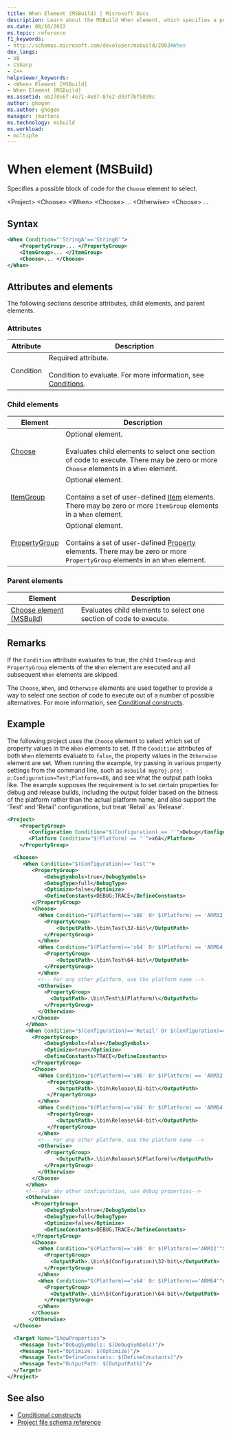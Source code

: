 ```yaml
---
title: When Element (MSBuild) | Microsoft Docs
description: Learn about the MSBuild When element, which specifies a possible block of code for the Choose element to select.
ms.date: 08/10/2022
ms.topic: reference
f1_keywords:
- http://schemas.microsoft.com/developer/msbuild/2003#When
dev_langs:
- VB
- CSharp
- C++
helpviewer_keywords:
- <When> Element [MSBuild]
- When Element [MSBuild]
ms.assetid: eb27de6f-4e71-4e87-87e2-d93f7bf5899c
author: ghogen
ms.author: ghogen
manager: jmartens
ms.technology: msbuild
ms.workload:
- multiple
---
```

# When element (MSBuild)

Specifies a possible block of code for the `Choose` element to select.

 \<Project>
 \<Choose>
 \<When>
 \<Choose>
 ...
 \<Otherwise>
 \<Choose>
 ...

## Syntax

```xml
<When Condition="'StringA'=='StringB'">
    <PropertyGroup>... </PropertyGroup>
    <ItemGroup>... </ItemGroup>
    <Choose>... </Choose>
</When>
```

## Attributes and elements

 The following sections describe attributes, child elements, and parent elements.

### Attributes

|Attribute|Description|
|---------------|-----------------|
|Condition|Required attribute.<br /><br /> Condition to evaluate. For more information, see [Conditions](../msbuild/msbuild-conditions.md).|

### Child elements

|Element|Description|
|-------------|-----------------|
|[Choose](../msbuild/choose-element-msbuild.md)|Optional element.<br /><br /> Evaluates child elements to select one section of code to execute. There may be zero or more `Choose` elements in a `When` element.|
|[ItemGroup](../msbuild/itemgroup-element-msbuild.md)|Optional element.<br /><br /> Contains a set of user-defined [Item](../msbuild/item-element-msbuild.md) elements. There may be zero or more `ItemGroup` elements in a `When` element.|
|[PropertyGroup](../msbuild/propertygroup-element-msbuild.md)|Optional element.<br /><br /> Contains a set of user-defined [Property](../msbuild/property-element-msbuild.md) elements. There may be zero or more `PropertyGroup` elements in an `When` element.|

### Parent elements

|Element|Description|
|-------------|-----------------|
|[Choose element (MSBuild)](../msbuild/choose-element-msbuild.md)|Evaluates child elements to select one section of code to execute.|

## Remarks

 If the `Condition` attribute evaluates to true, the child `ItemGroup` and `PropertyGroup` elements of the `When` element are executed and all subsequent `When` elements are skipped.

 The `Choose`, `When`, and `Otherwise` elements are used together to provide a way to select one section of code to execute out of a number of possible alternatives. For more information, see [Conditional constructs](../msbuild/msbuild-conditional-constructs.md).

## Example

 The following project uses the `Choose` element to select which set of property values in the `When` elements to set. If the `Condition` attributes of both `When` elements evaluate to `false`, the property values in the `Otherwise` element are set. When running the example, try passing in various property settings from the command line, such as `msbuild myproj.proj -p:Configuration=Test;Platform=x86`, and see what the output path looks like. The example supposes the requirement is to set certain properties for debug and release builds, including the output folder based on the bitness of the platform rather than the actual platform name, and also support the 'Test' and 'Retail' configurations, but treat 'Retail' as 'Release'.

```xml
<Project>
    <PropertyGroup>
       <Configuration Condition="$(Configuration) == ''">Debug</Configuration>
       <Platform Condition="$(Platform) == ''">x64</Platform>
    </PropertyGroup>

  <Choose>
     <When Condition="$(Configuration)=='Test'">
        <PropertyGroup>
            <DebugSymbols>true</DebugSymbols>
            <DebugType>full</DebugType>
            <Optimize>false</Optimize>
            <DefineConstants>DEBUG;TRACE</DefineConstants>
        </PropertyGroup>
        <Choose>
          <When Condition="$(Platform)=='x86' Or $(Platform) == 'ARM32'">
            <PropertyGroup>
                <OutputPath>.\bin\Test\32-bit\</OutputPath>
            </PropertyGroup>
          </When>
          <When Condition="$(Platform)=='x64' Or $(Platform) == 'ARM64'">
            <PropertyGroup>
                <OutputPath>.\bin\Test\64-bit\</OutputPath>
            </PropertyGroup>
          </When>
          <!-- For any other platform, use the platform name -->
          <Otherwise>
            <PropertyGroup>
              <OutputPath>.\bin\Test\$(Platform)\</OutputPath>
            </PropertyGroup>
          </Otherwise>
        </Choose>
      </When>
      <When Condition="$(Configuration)=='Retail' Or $(Configuration)=='Release'">
        <PropertyGroup>
            <DebugSymbols>false</DebugSymbols>
            <Optimize>true</Optimize>
            <DefineConstants>TRACE</DefineConstants>
        </PropertyGroup>
        <Choose>
          <When Condition="$(Platform)=='x86' Or $(Platform) == 'ARM32'">
             <PropertyGroup>
                <OutputPath>.\bin\Release\32-bit\</OutputPath>
             </PropertyGroup>
          </When>
          <When Condition="$(Platform)=='x64' Or $(Platform) == 'ARM64'">
             <PropertyGroup>
                <OutputPath>.\bin\Release\64-bit\</OutputPath>
             </PropertyGroup>
          </When>
          <!-- For any other platform, use the platform name -->
          <Otherwise>
            <PropertyGroup>
                <OutputPath>.\bin\Release\$(Platform)\</OutputPath>
            </PropertyGroup>
          </Otherwise>
        </Choose>
      </When>
      <!-- For any other configuration, use debug properties-->
      <Otherwise>
        <PropertyGroup>
            <DebugSymbols>true</DebugSymbols>
            <DebugType>full</DebugType>
            <Optimize>false</Optimize>
            <DefineConstants>DEBUG;TRACE</DefineConstants>
        </PropertyGroup>
        <Choose>
          <When Condition="$(Platform)=='x86' Or $(Platform)=='ARM32'">
            <PropertyGroup>
              <OutputPath>.\bin\$(Configuration)\32-bit\</OutputPath>
            </PropertyGroup>
          </When>
          <When Condition="$(Platform)=='x64' Or $(Platform)=='ARM64'">
            <PropertyGroup>
              <OutputPath>.\bin\$(Configuration)\64-bit\</OutputPath>
            </PropertyGroup>
          </When>
        </Choose>
       </Otherwise>
  </Choose>

  <Target Name="ShowProperties">
    <Message Text="DebugSymbols: $(DebugSymbols)"/>
    <Message Text="Optimize: $(Optimize)"/>
    <Message Text="DefineConstants: $(DefineConstants)"/>
    <Message Text="OutputPath: $(OutputPath)"/>
  </Target>
</Project>
```

## See also

- [Conditional constructs](../msbuild/msbuild-conditional-constructs.md)
- [Project file schema reference](../msbuild/msbuild-project-file-schema-reference.md)
